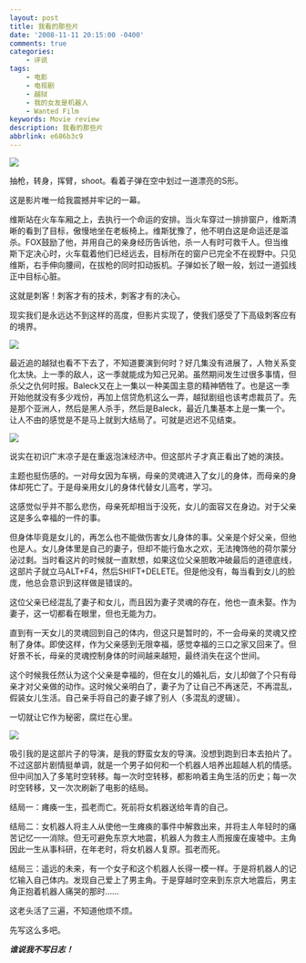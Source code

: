 ```yaml
---
layout: post
title: 我看的那些片
date: '2008-11-11 20:15:00 -0400'
comments: true
categories:
	- 评说
tags:
	- 电影
	- 电视剧
	- 越狱
	- 我的女友是机器人
	- Wanted Film
keywords: Movie review
description: 我看的那些片
abbrlink: e686b3c9
---
```

![](https://upload.wikimedia.org/wikipedia/en/9/98/Wanted_film_poster.jpg)

抽枪，转身，挥臂，shoot。看着子弹在空中划过一道漂亮的S形。

这是影片唯一给我震撼并牢记的一幕。

维斯站在火车车厢之上，去执行一个命运的安排。当火车穿过一排排窗户，维斯清晰的看到了目标，傲慢地坐在老板椅上。维斯犹豫了，他不明白这是命运还是滥杀。FOX鼓励了他，并用自己的亲身经历告诉他，杀一人有时可救千人。但当维斯下定决心时，火车载着他们已经远去，目标所在的窗户已完全不在视野中。只见维斯，右手伸向腰间，在拔枪的同时扣动扳机。子弹如长了眼一般，划过一道弧线正中目标心脏。

这就是刺客！刺客才有的技术，刺客才有的决心。

现实我们是永远达不到这样的高度，但影片实现了，使我们感受了下高级刺客应有的境界。

![](http://www.gstatic.com/tv/thumb/tvbanners/7894205/p7894205_b_v8_aa.jpg)

最近追的越狱也看不下去了，不知道要演到何时？好几集没有进展了，人物关系变化太快。上一季的敌人，这一季就能成为知己兄弟。虽然期间发生过很多事情，但杀父之仇何时报。Baleck又在上一集以一种美国主意的精神牺牲了。也是这一季开始他就没有多少戏份，再加上信贷危机这么一弄，越狱剧组也该考虑裁员了。先是那个亚洲人，然后是黑人杀手，然后是Baleck，最近几集基本上是一集一个。让人不由的感觉是不是马上就到大结局了。可就是迟迟不见结束。

![](http://file1.qidian.com/jpg/2009-6-17/9/2834.jpg)

说实在初识广末凉子是在重返泡沫经济中。但这部片子才真正看出了她的演技。

主题也挺伤感的。一对母女因为车祸，母亲的灵魂进入了女儿的身体，而母亲的身体却死亡了。于是母亲用女儿的身体代替女儿高考，学习。

这感觉似乎并不那么悲伤，母亲死却相当于没死，女儿的面容又在身边。对于父亲这是多么幸福的一件的事。

但身体毕竟是女儿的，再怎么也不能做伤害女儿身体的事。父亲是个好父亲，但他也是人。女儿身体里是自己的妻子，但却不能行鱼水之欢，无法掩饰他的荷尔蒙分泌过剩。当时看这片的时候就一直默想，如果这位父亲胆敢冲破最后的道德底线，这部片子就立马ALT+F4，然后SHIFT+DELETE。但是他没有，每当看到女儿的脸庞，他总会意识到这样做是错误的。

这位父亲已经混乱了妻子和女儿，而且因为妻子灵魂的存在，他也一直未娶。作为妻子，这一切都看在眼里，但也无能为力。

直到有一天女儿的灵魂回到自己的体内，但这只是暂时的，不一会母亲的灵魂又控制了身体。即使这样，作为父亲感到无限幸福，感觉幸福的三口之家又回来了。但好景不长，母亲的灵魂控制身体的时间越来越短，最终消失在这个世间。

这个时候我任然认为这个父亲是幸福的，但在女儿的婚礼后，女儿却做了个只有母亲才对父亲做的动作。这时候父亲明白了，妻子为了让自己不再迷茫，不再混乱，假装女儿生活。自己亲手将自己的妻子嫁了别人（多混乱的逻辑）。

一切就让它作为秘密，腐烂在心里。

![](http://images2.sina.com/newscenter/m/2008-06-03/1212426546_qWSmjo.jpg)

吸引我的是这部片子的导演，是我的野蛮女友的导演。没想到跑到日本去拍片了。不过这部片剧情挺单调，就是一个男子如何和一个机器人培养出超越人机的情感。但中间加入了多笔时空转移。每一次时空转移，都影响着主角生活的历史；每一次时空转移，又一次次刷新了电影的结局。

结局一：瘫痪一生，孤老而亡。死前将女机器送给年青的自己。

结局二：女机器人将主人从使他一生瘫痪的事件中解救出来，并将主人年轻时的痛苦记忆一一消除。但无可避免东京大地震，机器人为救主人而报废在废墟中。主角因此一生从事科研，在年老时，将女机器人复原。孤老而死。

结局三：遥远的未来，有一个女子和这个机器人长得一模一样。于是将机器人的记忆输入自己体内。发现自己爱上了男主角。于是穿越时空来到东京大地震后，男主角正抱着机器人痛哭的那时……

这老头活了三遍，不知道他烦不烦。


先写这么多吧。

__*谁说我不写日志！*__
